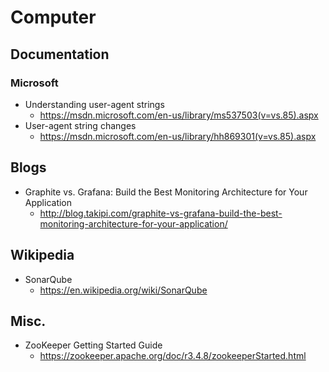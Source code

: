 # Computer
## Documentation
### Microsoft
* Understanding user-agent strings
  * https://msdn.microsoft.com/en-us/library/ms537503(v=vs.85).aspx
* User-agent string changes
  * https://msdn.microsoft.com/en-us/library/hh869301(v=vs.85).aspx

## Blogs
* Graphite vs. Grafana: Build the Best Monitoring Architecture for Your Application
  * http://blog.takipi.com/graphite-vs-grafana-build-the-best-monitoring-architecture-for-your-application/

## Wikipedia
* SonarQube
  * https://en.wikipedia.org/wiki/SonarQube

## Misc.
* ZooKeeper Getting Started Guide
  * https://zookeeper.apache.org/doc/r3.4.8/zookeeperStarted.html
